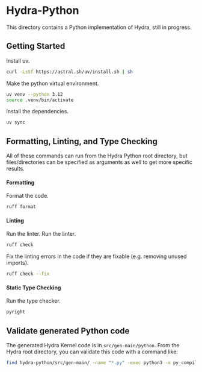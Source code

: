 # Hydra-Python

This directory contains a Python implementation of Hydra, still in progress.

## Getting Started

Install uv.
```bash
curl -LsSf https://astral.sh/uv/install.sh | sh
```

Make the python virtual environment.
```bash
uv venv --python 3.12
source .venv/bin/activate
```

Install the dependencies.
```bash
uv sync
```

## Formatting, Linting, and Type Checking

All of these commands can run from the Hydra Python root directory, but files/directories can be specified as arguments
as well to get more specific results.

#### Formatting
Format the code.
```bash
ruff format
```

#### Linting
Run the linter.
Run the linter.
```bash
ruff check
```
Fix the linting errors in the code if they are fixable (e.g. removing unused imports).
```bash
ruff check --fix
```

#### Static Type Checking
Run the type checker.
```bash
pyright
```

## Validate generated Python code

The generated Hydra Kernel code is in `src/gen-main/python`.
From the Hydra root directory, you can validate this code with a command like:

```bash
find hydra-python/src/gen-main/ -name "*.py" -exec python3 -m py_compile {} +
```
